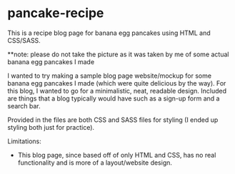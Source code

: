 # pancake-recipe
This is a recipe blog page for banana egg pancakes using HTML and CSS/SASS.

**note: please do not take the picture as it was taken by me of some actual banana egg pancakes I made

I wanted to try making a sample blog page website/mockup for some banana egg pancakes I made (which were quite delicious by the way). 
For this blog, I wanted to go for a minimalistic, neat, readable design. Included are things that a blog typically would have such as a sign-up form and a search bar. 

Provided in the files are both CSS and SASS files for styling (I ended up styling both just for practice).

Limitations: 
- This blog page, since based off of only HTML and CSS, has no real functionality and is more of a layout/website design. 
